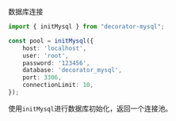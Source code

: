 数据库连接

```ts
import { initMysql } from "decorator-mysql";

const pool = initMysql({
    host: 'localhost',
    user: 'root',
    password: '123456',
    database: 'decorator_mysql',
    port: 3306,
    connectionLimit: 10,
});
```



使用`initMysql`进行数据库初始化，返回一个连接池。